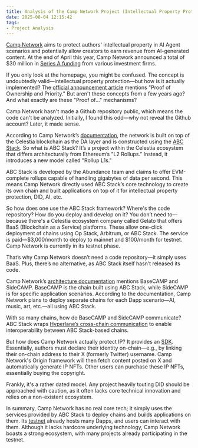 ```yaml
---
title: Analysis of the Camp Network Project (Intellectual Property Protection)
date: 2025-08-04 12:15:42
tags:
- Project Analysis
---
```


[Camp Network](https://www.campnetwork.xyz/) aims to protect authors' intellectual property in AI Agent scenarios and potentially allow creators to earn revenue from AI-generated content. At the end of April this year, Camp Network announced a total of $30 million in [Series A funding](https://mirror.xyz/0xa01A821E654b923Be011acE131A22Ba58cFee3ad/wvdmjQaM2hw8uxLaLEamNPQMVT4H_bLWgzrsNWoOZpU) from various investment firms.

If you only look at the homepage, you might be confused. The concept is undoubtedly valid—intellectual property protection—but how is it actually implemented? The [official announcement article](https://mirror.xyz/0xa01A821E654b923Be011acE131A22Ba58cFee3ad/wvdmjQaM2hw8uxLaLEamNPQMVT4H_bLWgzrsNWoOZpU) mentions "Proof of Ownership and Priority." But aren't these concepts from a few years ago? And what exactly are these "Proof of..." mechanisms?

Camp Network hasn't made a Github repository public, which means the code can't be analyzed. Initially, I found this odd—why not reveal the Github account? Later, it made sense.

According to Camp Network’s [documentation](https://docs.campnetwork.xyz/introduction/l1-architecture/abc-stack), the network is built on top of the Celestia blockchain as the DA layer and is constructed using the [ABC Stack](https://www.abundance.xyz/). So what is ABC Stack? It’s a project within the Celestia ecosystem that differs architecturally from Ethereum’s "L2 Rollups." Instead, it introduces a new model called "Rollup L1s."

ABC Stack is developed by the Abundance team and claims to offer EVM-complete rollups capable of handling gigabytes of data per second. This means Camp Network directly used ABC Stack’s core technology to create its own chain and built applications on top of it for intellectual property protection, DID, AI, etc.

So how does one use the ABC Stack framework? Where's the code repository? How do you deploy and develop on it? You don’t need to—because there's a Celestia ecosystem company called Gelato that offers BaaS (Blockchain as a Service) platforms. These allow one-click deployment of chains using Op Stack, Arbitrum, or ABC Stack. The service is paid—$3,000/month to deploy to mainnet and $100/month for testnet. Camp Network is currently in its testnet phase.

That’s why Camp Network doesn’t need a code repository—it simply uses BaaS. Plus, there’s no alternative, as ABC Stack itself hasn’t released its code.

Camp Network’s [architecture documentation](https://docs.campnetwork.xyz/introduction/l1-architecture) mentions BaseCAMP and SideCAMP. BaseCAMP is the chain built using ABC Stack, while SideCAMP is for specific application scenarios. According to the documentation, Camp Network plans to deploy separate chains for each Dapp scenario—AI, music, art, etc.—all using ABC Stack.

With so many chains, how do BaseCAMP and SideCAMP communicate? ABC Stack wraps [Hyperlane’s cross-chain communication](https://docs.abundance.xyz/modular-bridging/gelato-hyperlane-cluster) to enable interoperability between ABC Stack-based chains.

But how does Camp Network actually protect IP? It provides an [SDK](https://docs.campnetwork.xyz/origin-v1/origin-framework). Essentially, authors must declare their identity on-chain—e.g., by linking their on-chain address to their X (formerly Twitter) username. Camp Network's Origin framework will then fetch content posted on X and automatically generate IP NFTs. Other users can purchase these IP NFTs, essentially buying the copyright.

Frankly, it's a rather dated model. Any project heavily touting DID should be approached with caution, as it often lacks core technical innovation and relies on a non-existent ecosystem.

In summary, Camp Network has no real core tech; it simply uses the services provided by ABC Stack to deploy chains and builds applications on them. Its [testnet](https://testnet.campnetwork.xyz/) already hosts many Dapps, and users can interact with them. Although it lacks hardcore underlying technology, Camp Network boasts a strong ecosystem, with many projects already participating in the testnet.
